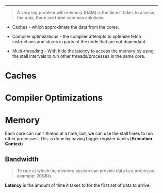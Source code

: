 ***
> A very big problem with memory (RAM) is the time it takes to access the data, there are three common solutions:

- Caches - which approximate the data from the cores.

- Compiler optimizations - the compiler attempts to optimize fetch instructions and stores in parts of the code that are not dependant.

- Multi-threading - With hide the latency to access the memory by using the stall intervals to run other threads/processes in the same core.

# Caches

# Compiler Optimizations

# Memory

Each core can run 1 thread at a time, but, we can use the stall times to run other processes. This is done by having bigger register banks (**Execution Context**)

## Bandwidth

> Te rate at which the memory system can provide data to a processor, example: 20GB/s.

**Latency** is the amount of time it takes to for the first set of data to arrive.
